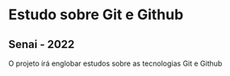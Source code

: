 # Estudo sobre Git e Github #
## Senai - 2022 ##
O projeto írá englobar estudos sobre as tecnologias Git e Github
